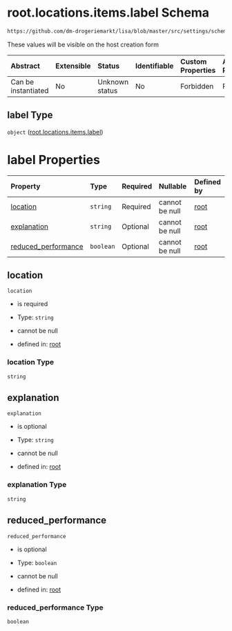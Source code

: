 # root.locations.items.label Schema

```txt
https://github.com/dm-drogeriemarkt/lisa/blob/master/src/settings/schema.json#/properties/locations/items/properties/label
```

These values will be visible on the host creation form

| Abstract            | Extensible | Status         | Identifiable | Custom Properties | Additional Properties | Access Restrictions | Defined In                                                                               |
| :------------------ | :--------- | :------------- | :----------- | :---------------- | :-------------------- | :------------------ | :--------------------------------------------------------------------------------------- |
| Can be instantiated | No         | Unknown status | No           | Forbidden         | Forbidden             | none                | [settings.schema.json\*](../../src/settings/settings.schema.json "open original schema") |

## label Type

`object` ([root.locations.items.label](settings-properties-rootlocations-rootlocationsitems-properties-rootlocationsitemslabel.md))

# label Properties

| Property                                     | Type      | Required | Nullable       | Defined by                                                                                                                                                                                                                                                                                    |
| :------------------------------------------- | :-------- | :------- | :------------- | :-------------------------------------------------------------------------------------------------------------------------------------------------------------------------------------------------------------------------------------------------------------------------------------------- |
| [location](#location)                        | `string`  | Required | cannot be null | [root](settings-properties-rootlocations-rootlocationsitems-properties-rootlocationsitemslabel-properties-location.md "https://github.com/dm-drogeriemarkt/lisa/blob/master/src/settings/schema.json#/properties/locations/items/properties/label/properties/location")                       |
| [explanation](#explanation)                  | `string`  | Optional | cannot be null | [root](settings-properties-rootlocations-rootlocationsitems-properties-rootlocationsitemslabel-properties-explanation.md "https://github.com/dm-drogeriemarkt/lisa/blob/master/src/settings/schema.json#/properties/locations/items/properties/label/properties/explanation")                 |
| [reduced\_performance](#reduced_performance) | `boolean` | Optional | cannot be null | [root](settings-properties-rootlocations-rootlocationsitems-properties-rootlocationsitemslabel-properties-reduced_performance.md "https://github.com/dm-drogeriemarkt/lisa/blob/master/src/settings/schema.json#/properties/locations/items/properties/label/properties/reduced_performance") |

## location



`location`

*   is required

*   Type: `string`

*   cannot be null

*   defined in: [root](settings-properties-rootlocations-rootlocationsitems-properties-rootlocationsitemslabel-properties-location.md "https://github.com/dm-drogeriemarkt/lisa/blob/master/src/settings/schema.json#/properties/locations/items/properties/label/properties/location")

### location Type

`string`

## explanation



`explanation`

*   is optional

*   Type: `string`

*   cannot be null

*   defined in: [root](settings-properties-rootlocations-rootlocationsitems-properties-rootlocationsitemslabel-properties-explanation.md "https://github.com/dm-drogeriemarkt/lisa/blob/master/src/settings/schema.json#/properties/locations/items/properties/label/properties/explanation")

### explanation Type

`string`

## reduced\_performance



`reduced_performance`

*   is optional

*   Type: `boolean`

*   cannot be null

*   defined in: [root](settings-properties-rootlocations-rootlocationsitems-properties-rootlocationsitemslabel-properties-reduced_performance.md "https://github.com/dm-drogeriemarkt/lisa/blob/master/src/settings/schema.json#/properties/locations/items/properties/label/properties/reduced_performance")

### reduced\_performance Type

`boolean`
